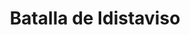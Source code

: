 ﻿---
title: "Batalla de Idistaviso"
permalink: periodes_170.html
layout: periode
dataInici: 16
sidebar: periodes
pares:
  - id: 64
    title: "Conquista de Germania"
    dataInici: "(-11)"
    dataFi: "(16)"

fills:
jocsPrincipals:
jocsEscenaris:
jocsEpoca:
  - title: "Battles of the Ancient World Volume II"
    bggId: 20617
    escenari: "Idivisto"

  - title: "Ancient Battles Deluxe Expansion Kit 4: Art of War"
    bggId: 42472
    escenari: "Idistaviso"
    dataInici: 
    dataFi: 

jocsEpocaEscenaris:
---
